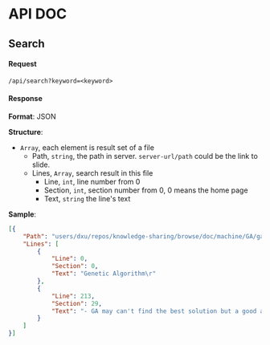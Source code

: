 # API DOC

## Search

#### Request

    /api/search?keyword=<keyword>
    
#### Response

**Format**: JSON

**Structure**:

- `Array`, each element is result set of a file
  - Path, `string`, the path in server. `server-url/path` could be the link to slide.
  - Lines, `Array`, search result in this file
    - Line, `int`, line number from 0
    - Section, `int`, section number from 0, 0 means the home page
    - Text, `string` the line's text

**Sample**:

```json
[{
    "Path": "users/dxu/repos/knowledge-sharing/browse/doc/machine/GA/ga.slide",
    "Lines": [
        {
            "Line": 0,
            "Section": 0,
            "Text": "Genetic Algorithm\r"
        },
        {
            "Line": 213,
            "Section": 29,
            "Text": "- GA may can't find the best solution but a good answer\r"
        }
    ]
}]
```
